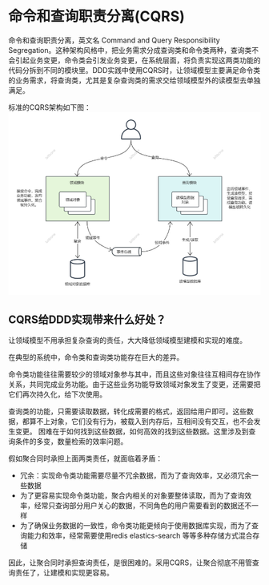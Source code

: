 # 命令和查询职责分离(CQRS)

命令和查询职责分离，英文名 Command and Query Responsibility Segregation。这种架构风格中，把业务需求分成查询类和命令类两种，查询类不会引起业务变更，命令类会引发业务变更，在系统层面，将负责实现这两类功能的代码分拆到不同的模块里。DDD实践中使用CQRS时，让领域模型主要满足命令类的业务需求，将查询类，尤其是复杂查询类的需求交给领域模型外的读模型去单独满足。

标准的CQRS架构如下图：
![CQRS-DDD](./CQRS-DDD.png)

## CQRS给DDD实现带来什么好处？
让领域模型不用承担复杂查询的责任，大大降低领域模型建模和实现的难度。

在典型的系统中，命令类和查询类功能存在巨大的差异。

命令类功能往往需要较少的领域对象参与其中，而且这些对象往往互相间存在协作关系，共同完成业务功能。由于这些业务功能导致领域对象发生了变更，还需要把它们再次持久化，给下次使用。

查询类的功能，只需要读取数据，转化成需要的格式，返回给用户即可。这些数据，都算不上对象，它们没有行为，被载入到内存后，互相间没有交互，也不会发生变更。 困难在于如何找到这些数据，如何高效的找到这些数据。这里涉及到查询条件的多变，数量检索的效率问题。

假如聚合同时承担上面两类责任，就面临着矛盾：
* 冗余：实现命令类功能需要尽量不冗余数据，而为了查询效率，又必须冗余一些数据
* 为了更容易实现命令类功能，聚合内相关的对象要整体读取，而为了查询效率，经常只查询部分用户关心的数据，不同角色的用户需要看到的数据还不一样
* 为了确保业务数据的一致性，命令类功能更倾向于使用数据库实现，而为了查询能力和效率，经常需要使用redis elastics-search 等等多种存储方式混合存储

因此，让聚合同时承担查询责任，是很困难的。采用CQRS，让聚合彻底不用管查询责任了，让建模和实现更容易。


